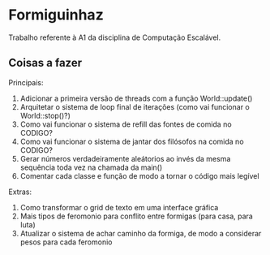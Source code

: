 # Formiguinhaz

Trabalho referente à A1 da disciplina de Computação Escalável.

## Coisas a fazer

Principais:

1) Adicionar a primeira versão de threads com a função World::update()
2) Arquitetar o sistema de loop final de iterações (como vai funcionar o World::stop()?)
3) Como vai funcionar o sistema de refill das fontes de comida no CODIGO?
4) Como vai funcionar o sistema de jantar dos filósofos na comida no CODIGO?
5) Gerar números verdadeiramente aleátorios ao invés da mesma sequência toda vez na chamada da main()
6) Comentar cada classe e função de modo a tornar o código mais legível

Extras:

1) Como transformar o grid de texto em uma interface gráfica
2) Mais tipos de feromonio para conflito entre formigas (para casa, para luta)
3) Atualizar o sistema de achar caminho da formiga, de modo a considerar pesos para cada feromonio